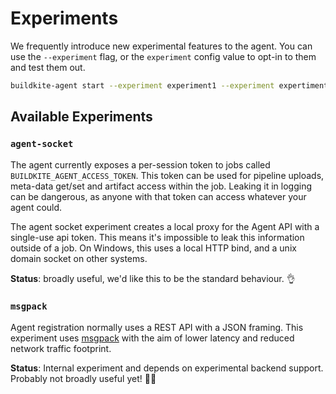 # Experiments

We frequently introduce new experimental features to the agent. You can use the `--experiment` flag, or the `experiment` config value to opt-in to them and test them out.

```bash
buildkite-agent start --experiment experiment1 --experiment expertiment2
```

## Available Experiments

### `agent-socket`

The agent currently exposes a per-session token to jobs called `BUILDKITE_AGENT_ACCESS_TOKEN`. This token can be used for pipeline uploads, meta-data get/set and artifact access within the job. Leaking it in logging can be dangerous, as anyone with that token can access whatever your agent could.

The agent socket experiment creates a local proxy for the Agent API with a single-use api token. This means it's impossible to leak this information outside of a job. On Windows, this uses a local HTTP bind, and a unix domain socket on other systems.

**Status**: broadly useful, we'd like this to be the standard behaviour. 👌

### `msgpack`

Agent registration normally uses a REST API with a JSON framing. This experiment uses [msgpack](https://msgpack.org/) with the aim of lower latency and reduced network traffic footprint.

**Status**: Internal experiment and depends on experimental backend support. Probably not broadly useful yet! 🙅🏼
